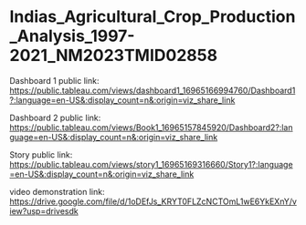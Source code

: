 # Indias_Agricultural_Crop_Production_Analysis_1997-2021_NM2023TMID02858

Dashboard 1 public link: https://public.tableau.com/views/dashboard1_16965166994760/Dashboard1?:language=en-US&:display_count=n&:origin=viz_share_link

Dashboard 2 public link: https://public.tableau.com/views/Book1_16965157845920/Dashboard2?:language=en-US&:display_count=n&:origin=viz_share_link

Story public link: https://public.tableau.com/views/story1_16965169316660/Story1?:language=en-US&:display_count=n&:origin=viz_share_link

video demonstration link: https://drive.google.com/file/d/1oDEfJs_KRYT0FLZcNCTOmL1wE6YkEXnY/view?usp=drivesdk
